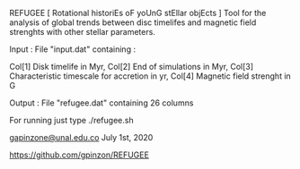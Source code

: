 REFUGEE 	[ Rotational historiEs oF yoUnG stEllar objEcts ]
Tool for the analysis of global trends between disc timelifes and magnetic field strenghts with other stellar parameters.

Input : File "input.dat" containing :

Col[1] Disk timelife in Myr,
Col[2]  End of simulations in Myr,
Col[3] Characteristic timescale for accretion in yr,
Col[4] Magnetic field strenght in G


Output : File "refugee.dat" containing 26 columns

For running just type ./refugee.sh

gapinzone@unal.edu.co
July 1st, 2020



https://github.com/gpinzon/REFUGEE 
